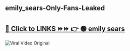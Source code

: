 
 ## emily_sears-Only-Fans-Leaked

# <h2><a href="https://clipsfans.com/emily_sears&ref=git">🔗 Click to LINKS ⏩⏩ 👉 🟢 emily sears </a></h2>

<a href="https://clipsfans.com/emily_sears&ref=git" rel="nofollow" data-target="animated-image.originalLink"><img src="https://i.ibb.co.com/xMMVF88/686577567.gif" alt="Viral Video Original" style="max-width: 100%; display: inline-block;" data-target="animated-image.originalImage"></a>
